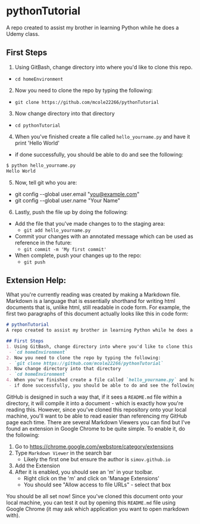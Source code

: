 # pythonTutorial
A repo created to assist my brother in learning Python while he does a Udemy class. 

## First Steps 
1. Using GitBash, change directory into where you'd like to clone this repo. 
 - `cd homeEnvironment`
2. Now you need to clone the repo by typing the following:
 - `git clone https://github.com/mcole22266/pythonTutorial`
3. Now change directory into that directory
 - `cd pythonTutorial`
4. When you've finished create a file called `hello_yourname.py` and have it print 'Hello World'
 - if done successfully, you should be able to do and see the following:

```bash
$ python hello_yourname.py
Hello World

```
5. Now, tell git who you are:
 - git config --global user.email "you@example.com"
 - git config --global user.name "Your Name"
6. Lastly, push the file up by doing the following:
 - Add the file that you've made changes to to the staging area:
 	- `git add hello_yourname.py`
 - Commit your changes with an annotated message which can be used as reference in the 
 future:
 	- `git commit -m 'My first commit'`
 - When complete, push your changes up to the repo:
 	- `git push`

## Extension Help:
What you're currently reading was created by making a Markdown file. Markdown is a 
language that is essentially shorthand for writing html documents that is, unlike 
html, still readable in code form. For example, the first two paragraphs of this 
document actually looks like this in code form:

```markdown
# pythonTutorial
A repo created to assist my brother in learning Python while he does a Udemy class. 

## First Steps 
1. Using GitBash, change directory into where you'd like to clone this repo. 
 - `cd homeEnvironment`
2. Now you need to clone the repo by typing the following:
 - `git clone https://github.com/mcole22266/pythonTutorial`
3. Now change directory into that directory
 - `cd homeEnvironment`
4. When you've finished create a file called `hello_yourname.py` and have it print 'Hello World'
 - if done successfully, you should be able to do and see the following:
```

GitHub is designed in such a way that, if it sees a `README.md` file within a directory, it 
will compile it into a document - which is exactly how you're reading this. However, since 
you've cloned this repository onto your local machine, you'll want to be able to read 
easier than referencing my GitHub page each time. There are several Markdown Viewers you 
can find but I've found an extension in Google Chrome to be quite simple. To enable it, 
do the following:

1. Go to https://chrome.google.com/webstore/category/extensions
2. Type `Markdown Viewer` in the search bar
    - Likely the first one but ensure the author is `simov.github.io`
3. Add the Extension
4. After it is enabled, you should see an 'm' in your toolbar. 
    - Right click on the 'm' and click on 'Manage Extensions'
    - You should see "Allow access to file URLs" - select that box

You should be all set now! Since you've cloned this document onto your local machine, you 
can test it out by opening this `README.md` file using Google Chrome (it may ask which 
application you want to open markdown with). 
